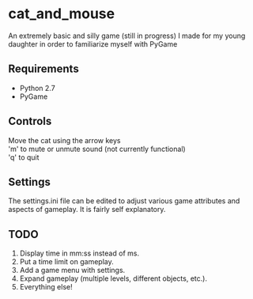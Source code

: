 # cat_and_mouse
An extremely basic and silly game (still in progress) I made for my young daughter in order to familiarize myself with PyGame

## Requirements
* Python 2.7
* PyGame

## Controls
Move the cat using the arrow keys  
'm' to mute or unmute sound (not currently functional)  
'q' to quit

## Settings
The settings.ini file can be edited to adjust various game attributes and aspects of gameplay. It is fairly self explanatory.

## TODO
1. Display time in mm:ss instead of ms.
2. Put a time limit on gameplay.
3. Add a game menu with settings.
4. Expand gameplay (multiple levels, different objects, etc.).
5. Everything else!

